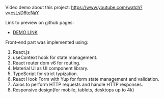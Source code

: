 Video demo about this project:
https://www.youtube.com/watch?v=csLsD6teNaY

Link to preview on github pages:
- [DEMO LINK](https://mykolakaradzha.github.io/cafe_catalog/)

Front-end part was implemented using:
1. React.js
2. useContext hook for state management.
3. React router dom v6 for routing.
4. Material UI as UI component library.
5. TypeScript for strict typization.
6. React Hook Form with Yup for form state management and validation.
7. Axios to perform HTTP requests and handle HTTP responses.
8. Responsive design(for mobile, tablets, desktops up to 4k)

